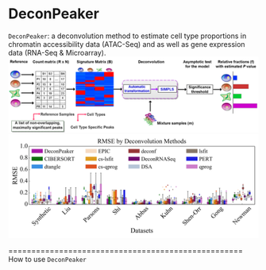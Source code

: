 DeconPeaker
===================================================

`DeconPeaker`: a deconvolution method to estimate cell type proportions in chromatin accessibility data (ATAC-Seq) and as well as gene expression data (RNA-Seq & Microarray).
![DeconPeaker\_pipeline](pipeline.png)
![DeconPeaker\_comparisons](Comparisons_RMSEs.png)

===================================================
How to use `DeconPeaker`
